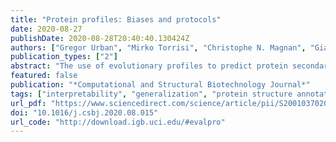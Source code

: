 ```yaml
---
title: "Protein profiles: Biases and protocols"
date: 2020-08-27
publishDate: 2020-08-28T20:40:40.130424Z
authors: ["Gregor Urban", "Mirko Torrisi", "Christophe N. Magnan", "Gianluca Pollastri", "Pierre Baldi"]
publication_types: ["2"]
abstract: "The use of evolutionary profiles to predict protein secondary structure, as well as other protein structural features, has been standard practice since the 1990s. Using profiles in the input of such predictors, in place or in addition to the sequence itself, leads to significantly more accurate predictions. While profiles can enhance structural signals, their role remains somewhat surprising as proteins do not use profiles when folding in vivo. Furthermore, the same sequence-based redundancy reduction protocols initially derived to train and evaluate sequence-based predictors, have been applied to train and evaluate profile-based predictors. This can lead to unfair comparisons since profiles may facilitate the bleeding of information between training and test sets. Here we use the extensively studied problem of secondary structure prediction to better evaluate the role of profiles and show that: (1) high levels of profile similarity between training and test proteins are observed when using standard sequence-based redundancy protocols; (2) the gain in accuracy for profile-based predictors, over sequence-based predictors, strongly relies on these high levels of profile similarity between training and test proteins; and (3) the overall accuracy of a profile-based predictor on a given protein dataset provides a biased measure when trying to estimate the actual accuracy of the predictor, or when comparing it to other predictors. We show, however, that this bias can be mitigated by implementing a new protocol (EVALpro) which evaluates the accuracy of profile-based predictors as a function of the profile similarity between training and test proteins. Such a protocol not only allows for a fair comparison of the predictors on equally hard or easy examples, but also reduces the impact of choosing a given similarity cutoff when selecting test proteins. The EVALpro program is available in the SCRATCH suite ( www.scratch.proteomics.ics.uci.edu) and can be downloaded at: http://download.igb.uci.edu/#evalpro."
featured: false
publication: "*Computational and Structural Biotechnology Journal*"
tags: ["interpretability", "generalization", "protein structure annotations", "evolutionary information"]
url_pdf: "https://www.sciencedirect.com/science/article/pii/S2001037020303688"
doi: "10.1016/j.csbj.2020.08.015"
url_code: "http://download.igb.uci.edu/#evalpro"
---
```


